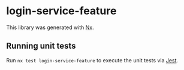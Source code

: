 # login-service-feature

This library was generated with [Nx](https://nx.dev).

## Running unit tests

Run `nx test login-service-feature` to execute the unit tests via [Jest](https://jestjs.io).
